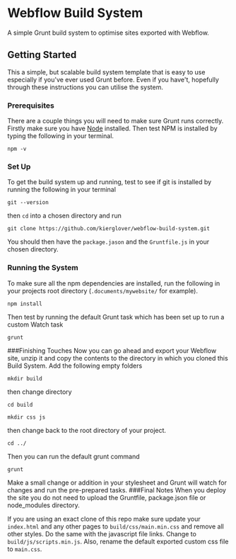 # Webflow Build System
A simple Grunt build system to optimise sites exported with Webflow.
## Getting Started
This a simple, but scalable build system template that is easy to use especially if you've ever used Grunt before. Even if you have't, hopefully through these instructions you can utilise the system.
### Prerequisites
There are  a couple things you will need to make sure Grunt runs correctly. Firstly make sure you have [Node](https://nodejs.org/en/) installed. Then test NPM is installed by typing the following in your terminal.
```
npm -v
```
### Set Up
To get the build system up and running, test to see if git is installed by running the following in your terminal
```
git --version
```
then `cd` into a chosen directory and run
```
git clone https://github.com/kierglover/webflow-build-system.git
```
You should then have the `package.jason` and the `Gruntfile.js` in your chosen directory.
### Running the System
To make sure all the npm dependencies are installed, run the following in your projects root directory (`.documents/mywebsite/` for example).
```
npm install
```
Then test by running the default Grunt task which has been set up to run a custom Watch task
```
grunt
```
###Finishing Touches
Now you can go ahead and export your Webflow site, unzip it and copy the contents to the directory in which you cloned this Build System. Add the following empty folders
```
mkdir build
```
then change directory
```
cd build
```
```
mkdir css js
```
then change back to the root directory of your project.
```
cd ../
```
Then you can run the default grunt command
```
grunt
```
Make a small change or addition in your stylesheet and Grunt will watch for changes and run the pre-prepared tasks.
###Final Notes
When you deploy the site you do not need to upload the Gruntfile,  package.json file or node_modules directory.

If you are using an exact clone of this repo make sure update your `index.html` and any other pages to `build/css/main.min.css` and remove all other styles. Do the same with the javascript file links. Change to `build/js/scripts.min.js`. Also, rename the default exported custom css file to `main.css`. 
